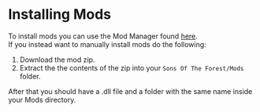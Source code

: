 ﻿# Installing Mods

To install mods you can use the Mod Manager found [here](https://github.com/ToniMacaroni/RedManager).  
If you instead want to manually install mods do the following:

1) Download the mod zip.
2) Extract the the contents of the zip into your `Sons Of The Forest/Mods` folder.

After that you should have a .dll file and a folder with the same name inside your Mods directory.